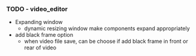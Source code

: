 ### TODO - video_editor

- Expanding window
    - dynamic resizing window make components expand appropriately
- add black frame option
    - when video file save, can be choose if add black frame in front or rear of video